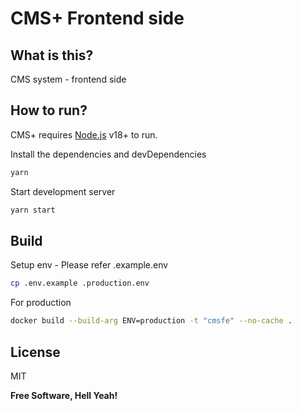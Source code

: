 # CMS+ Frontend side

## What is this?

CMS system - frontend side

## How to run?

CMS+ requires [Node.js](https://nodejs.org/) v18+ to run.

Install the dependencies and devDependencies

```sh
yarn
```

Start development server

```sh
yarn start
```

## Build

Setup env - Please refer .example.env
```sh
cp .env.example .production.env
```

For production

```sh
docker build --build-arg ENV=production -t "cmsfe" --no-cache .
```

## License

MIT

**Free Software, Hell Yeah!**